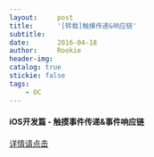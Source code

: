 ```yaml
---
layout:     post
title:      '[转载]触摸传递&响应链'
subtitle:   
date:       2016-04-18
author:     Rookie
header-img: 
catalog: true
stickie: false
tags:
    - OC
---
```


#### iOS开发篇 - 触摸事件传递&事件响应链

[详情请点击](https://www.jianshu.com/p/64e137ecad14)

